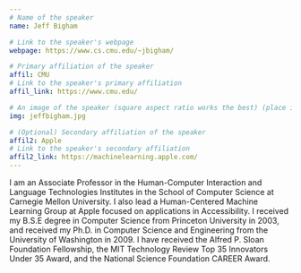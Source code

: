 ```yaml
---
# Name of the speaker
name: Jeff Bigham

# Link to the speaker's webpage
webpage: https://www.cs.cmu.edu/~jbigham/

# Primary affiliation of the speaker
affil: CMU
# Link to the speaker's primary affiliation
affil_link: https://www.cmu.edu/

# An image of the speaker (square aspect ratio works the best) (place in the `assets/img/speakers` directory)
img: jeffbigham.jpg

# (Optional) Secondary affiliation of the speaker
affil2: Apple
# Link to the speaker's secondary affiliation 
affil2_link: https://machinelearning.apple.com/
---
```


<!-- Whatever you write below will show up as the speaker's bio -->

I am an Associate Professor in the Human-Computer Interaction and Language Technologies Institutes in the School of Computer Science at Carnegie Mellon University. I also lead a Human-Centered Machine Learning Group at Apple focused on applications in Accessibility. I received my B.S.E degree in Computer Science from Princeton University in 2003, and received my Ph.D. in Computer Science and Engineering from the University of Washington in 2009. I have received the Alfred P. Sloan Foundation Fellowship, the MIT Technology Review Top 35 Innovators Under 35 Award, and the National Science Foundation CAREER Award.
